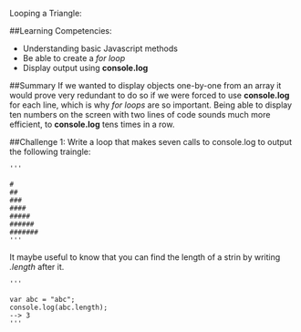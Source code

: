 Looping a Triangle:

##Learning Competencies:
* Understanding basic Javascript methods
* Be able to create a *for loop*
* Display output using **console.log**

##Summary
If we wanted to display objects one-by-one from an array it would prove very redundant to do so if we were forced to use **console.log** for each line, which is why *for loops* are so important. Being able to display ten numbers on the screen with two lines of code sounds much more efficient, to **console.log** tens times in a row. 

##Challenge 1:
Write a loop that makes seven calls to console.log to output the following traingle:

	'''

	#
	##
	###
	####
	#####
	######
	#######
	'''

It maybe useful to know that you can find the length of a strin by writing *.length* after it. 

	'''

	var abc = "abc";
	console.log(abc.length);
	--> 3
	'''





